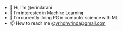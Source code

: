 - 👋 Hi, I’m @vrindarani
- 👀 I’m interested in Machine Learning
- 🌱 I’m currently doing PG in computer science with ML 
- 📫 How to reach me @vrindhvrinda@gmail.com

<!---
vrindarani00/vrindarani00 is a ✨ special ✨ repository because its `README.md` (this file) appears on your GitHub profile.
You can click the Preview link to take a look at your changes.
--->
